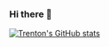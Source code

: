 ### Hi there 👋

<!--
**TrentonWallis/TrentonWallis** is a ✨ _special_ ✨ repository because its `README.md` (this file) appears on your GitHub profile.

Here are some ideas to get you started:

- 🔭 I’m currently working on ...
- 🌱 I’m currently learning ...
- 👯 I’m looking to collaborate on ...
- 🤔 I’m looking for help with ...
- 💬 Ask me about ...
- 📫 How to reach me: ...
- 😄 Pronouns: ...
- ⚡ Fun fact: ...
-->

[![Trenton's GitHub stats](https://github-readme-stats.vercel.app/api?username=TrentonWallis)](https://github.com/TrentonWalli/github-readme-stats)

